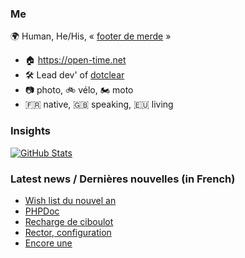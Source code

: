 ### Me

🌍 Human, He/His, « [footer de merde](https://open-time.net/post/2013/07/17/La-veritable-histoire-du-Footer-de-merde-) » 
* 🏠 https://open-time.net 
* 🛠️ Lead dev' of [dotclear](https://git.dotclear.org/dev/dotclear)
* 📷 photo, 🚲 vélo, 🏍️ moto 
* 🇫🇷 native, 🇬🇧 speaking, 🇪🇺 living

### Insights

[![GitHub Stats](https://github-readme-stats-sigma-five.vercel.app/api?username=franck-paul)](https://github.com/franck-paul)

### Latest news / Dernières nouvelles (in French)

<!-- BLOG-POST-LIST:START -->
- [Wish list du nouvel an](https://open-time.net/post/2025/01/01/Wish-list-du-nouvel-an)
- [PHPDoc](https://open-time.net/post/2024/12/31/PHPDoc)
- [Recharge de ciboulot](https://open-time.net/post/2024/12/30/Recharge-de-ciboulot)
- [Rector, configuration](https://open-time.net/post/2024/12/29/Rector-configuration)
- [Encore une](https://open-time.net/post/2024/12/28/Encore-une)
<!-- BLOG-POST-LIST:END -->
